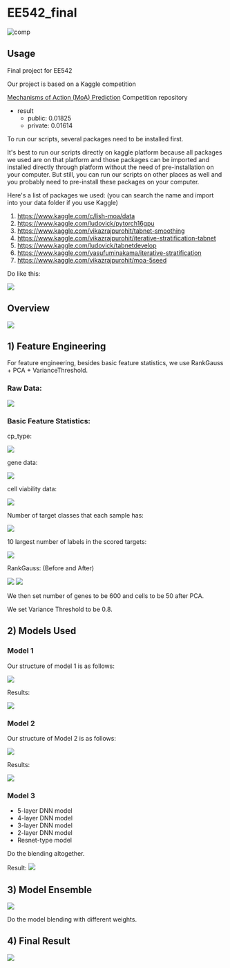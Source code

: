 # EE542_final

![comp](./picture/00a.png)

## Usage

Final project for EE542

Our project is based on a Kaggle competition

[Mechanisms of Action (MoA) Prediction](https://www.kaggle.com/c/lish-moa/overview) Competition repository

- result
	- public: 0.01825
	- private: 0.01614


To run our scripts, several packages need to be installed first. 

It's best to run our scripts directly on kaggle platform because all packages we used are on that platform and those packages can be imported and installed directly through platform without the need of pre-installation on your computer. But still, you can run our scripts on other places as well and you probably need to pre-install these packages on your computer. 


Here's a list of packages we used: (you can search the name and import into your data folder if you use Kaggle)

1. https://www.kaggle.com/c/lish-moa/data
2. https://www.kaggle.com/ludovick/pytorch16gpu
3. https://www.kaggle.com/vikazrajpurohit/tabnet-smoothing
4. https://www.kaggle.com/vikazrajpurohit/iterative-stratification-tabnet
5. https://www.kaggle.com/ludovick/tabnetdevelop
6. https://www.kaggle.com/yasufuminakama/iterative-stratification
7. https://www.kaggle.com/vikazrajpurohit/moa-5seed

Do like this:

<img src = './picture/014.png'>


## Overview

<img src = './picture/001.png'>


## 1) Feature Engineering

For feature engineering, besides basic feature statistics, we use RankGauss + PCA + VarianceThreshold. 


### Raw Data: 

<img src = './picture/002.png'>


### Basic Feature Statistics: 

cp_type:

<img src = './picture/003.png'>



gene data:

<img src = './picture/004.png'>


cell viability data:

<img src = './picture/005.png'>


Number of target classes that each sample has:

<img src = './picture/006.png'>


10 largest number of labels in the scored targets:

<img src = './picture/007.png'>


RankGauss: (Before and After)

<img src = './picture/008.png'>

<img src = './picture/009.png'>


We then set number of genes to be 600 and cells to be 50 after PCA. 

We set Variance Threshold to be 0.8.









## 2) Models Used


### Model 1


Our structure of model 1 is as follows:

<img src = './picture/010.png'>




Results:

<img src = './picture/011.png'>







### Model 2


Our structure of Model 2 is as follows:

<img src = './picture/012.png'>



Results:

<img src = './picture/013.png'>


### Model 3

* 5-layer DNN model
* 4-layer DNN model
* 3-layer DNN model
* 2-layer DNN model 
* Resnet-type model


Do the blending altogether.

Result:
<img src = './picture/015.png'>


## 3) Model Ensemble



<img src = './picture/016.png'>

Do the model blending with different weights.



## 4) Final Result

<img src = './picture/017.png'>










